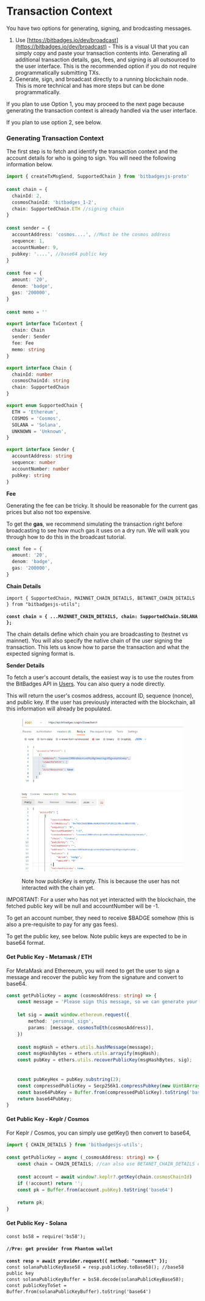 # Transaction Context

You have two options for generating, signing, and brodcasting messages.

1. Use  [https://bitbadges.io/dev/broadcast](https://bitbadges.io/dev/broadcast) - This is a visual UI that you can simply copy and paste your transaction contents into. Generating all additional transaction details, gas, fees, and signing is all outsourced to the user interface. This is the recommended option if you do not require programmatically submitting TXs.
2. Generate, sign, and broadcast directly to a running blockchain node. This is more technical and has more steps but can be done programmatically.&#x20;

If you plan to use Option 1, you may proceed to the next page because generating the transaction context is already handled via the user interface.

If you plan to use option 2, see below.

### Generating Transaction Context

The first step is to fetch and identify the transaction context and the account details for who is going to sign. You will need the following information below.

```typescript
import { createTxMsgSend, SupportedChain } from 'bitbadgesjs-proto'

const chain = {
  chainId: 2,
  cosmosChainId: 'bitbadges_1-2',
  chain: SupportedChain.ETH //signing chain
}

const sender = {
  accountAddress: 'cosmos....', //Must be the cosmos address
  sequence: 1,
  accountNumber: 9,  
  pubkey: '....', //base64 public key
}

const fee = {
  amount: '20',
  denom: 'badge',
  gas: '200000',
}

const memo = ''
```

```typescript
export interface TxContext {
  chain: Chain
  sender: Sender
  fee: Fee
  memo: string
}
```

```typescript
export interface Chain {
  chainId: number
  cosmosChainId: string
  chain: SupportedChain
}
```

```typescript
export enum SupportedChain {
  ETH = 'Ethereum',
  COSMOS = 'Cosmos',
  SOLANA = 'Solana',
  UNKNOWN = 'Unknown',
}
```

```typescript
export interface Sender {
  accountAddress: string
  sequence: number
  accountNumber: number
  pubkey: string
}
```

**Fee**

Generating the fee can be tricky. It should be reasonable for the current gas prices but also not too expensive.&#x20;

To get the **gas**, we recommend simulating the transaction right before broadcasting to see how much gas it uses on a dry run. We will walk you through how to do this in the broadcast tutorial.

```typescript
const fee = {
  amount: '20',
  denom: 'badge',
  gas: '200000',
}
```

**Chain Details**

<pre class="language-typescript"><code class="lang-typescript">import { SupportedChain, MAINNET_CHAIN_DETAILS, BETANET_CHAIN_DETAILS } from "bitbadgesjs-utils";
<strong>
</strong><strong>const chain = { ...MAINNET_CHAIN_DETAILS, chain: SupportedChain.SOLANA };
</strong></code></pre>

The chain details define which chain you are broadcasting to (testnet vs mainnet). You will also specify the native chain of the user signing the transaction. This lets us know how to parse the transaction and what the expected signing format is.

**Sender Details**

To fetch a user's account details, the easiest way is to use the routes from the BitBadges API in [Users](broken-reference). You can also query a node directly.

This will return the user's cosmos address, account ID, sequence (nonce), and public key. If the user has previously interacted with the blockchain, all this information will already be populated.

<figure><img src="../../.gitbook/assets/image (3) (1).png" alt=""><figcaption><p>Note how publicKey is empty. This is because the user has not interacted with the chain yet.</p></figcaption></figure>

IMPORTANT: For a user who has not yet interacted with the blockchain, the fetched public key will be null and accountNumber will be -1.&#x20;

To get an account number, they need to receive $BADGE somehow (this is also a pre-requisite to pay for any gas fees).

To get the public key, see below. Note public keys are expected to be in base64 format.

#### **Get Public Key - Metamask / ETH**

For MetaMask and Ethereeum, you will need to get the user to sign a message and recover the public key from the signature and convert to base64.

```typescript
const getPublicKey = async (cosmosAddress: string) => {
    const message = 'Please sign this message, so we can generate your public key';

    let sig = await window.ethereum.request({
        method: 'personal_sign',
        params: [message, cosmosToEth(cosmosAddress)],
    })

    const msgHash = ethers.utils.hashMessage(message);
    const msgHashBytes = ethers.utils.arrayify(msgHash);
    const pubKey = ethers.utils.recoverPublicKey(msgHashBytes, sig);


    const pubKeyHex = pubKey.substring(2);
    const compressedPublicKey = Secp256k1.compressPubkey(new Uint8Array(Buffer.from(pubKeyHex, 'hex')));
    const base64PubKey = Buffer.from(compressedPublicKey).toString('base64')
    return base64PubKey;
}
```

#### **Get Public Key - Keplr / Cosmos**

For Keplr / Cosmos, you can simply use getKey() then convert to base64,

```typescript
import { CHAIN_DETAILS } from 'bitbadgesjs-utils';

const getPublicKey = async (_cosmosAddress: string) => {
    const chain = CHAIN_DETAILS; //can also use BETANET_CHAIN_DETAILS or MAINNET_CHAIN_DETAILS
    
    const account = await window?.keplr?.getKey(chain.cosmosChainId)
    if (!account) return '';
    const pk = Buffer.from(account.pubKey).toString('base64')
    
    return pk;
}
```

#### **Get Public Key - Solana**

<pre class="language-typescript"><code class="lang-typescript">const bs58 = require('bs58');
<strong>
</strong><strong>//Pre: get provider from Phantom wallet
</strong><strong>
</strong><strong>const resp = await provider.request({ method: "connect" });
</strong>const solanaPublicKeyBase58 = resp.publicKey.toBase58(); //base58 public key
const solanaPublicKeyBuffer = bs58.decode(solanaPublicKeyBase58);
const publicKeyToSet = Buffer.from(solanaPublicKeyBuffer).toString('base64')
</code></pre>
